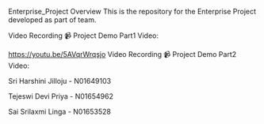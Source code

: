 Enterprise_Project
Overview
This is the repository for the Enterprise Project developed as part of team. 

Video Recording
📹 Project Demo Part1 Video:

https://youtu.be/5AVqrWrqsjo
Video Recording
📹 Project Demo Part2 Video:


Sri Harshini Jilloju - N01649103

Tejeswi Devi Priya - N01654962

Sai Srilaxmi Linga - N01653528

